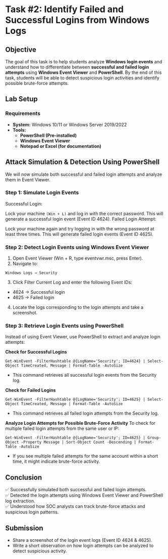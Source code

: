 # **Task #2: Identify Failed and Successful Logins from Windows Logs**

## **Objective**
The goal of this task is to help students analyze **Windows login events** and understand how to differentiate between **successful and failed login attempts** using **Windows Event Viewer** and **PowerShell**. By the end of this task, students will be able to detect suspicious login activities and identify possible brute-force attempts.

## **Lab Setup**
### **Requirements**
- **System:** Windows 10/11 or Windows Server 2019/2022  
- **Tools:**  
  - **PowerShell (Pre-installed)**
  - **Windows Event Viewer**
  - **Notepad or Excel (for documentation)**  


## Attack Simulation & Detection Using PowerShell
We will now simulate both successful and failed login attempts and analyze them in Event Viewer.

### Step 1: Simulate Login Events
Successful Login:

Lock your machine `(Win + L)` and log in with the correct password.
This will generate a successful login event (Event ID 4624).
Failed Login Attempt:

Lock your machine again and try logging in with the wrong password at least three times.
This will generate failed login events (Event ID 4625).
### Step 2: Detect Login Events using Windows Event Viewer
1. Open Event Viewer (Win + R, type eventvwr.msc, press Enter).
2. Navigate to:
```
Windows Logs → Security
```
3. Click Filter Current Log and enter the following Event IDs:
- 4624 → Successful login
- 4625 → Failed login
4. Locate the logs corresponding to the login attempts and take a screenshot.
### Step 3: Retrieve Login Events using PowerShell
Instead of using Event Viewer, use PowerShell to extract and analyze login attempts:

**Check for Successful Logins**
```
Get-WinEvent -FilterHashtable @{LogName='Security'; ID=4624} | Select-Object TimeCreated, Message | Format-Table -AutoSize
```
- This command retrieves all successful login events from the Security log.

**Check for Failed Logins**
```
Get-WinEvent -FilterHashtable @{LogName='Security'; ID=4625} | Select-Object TimeCreated, Message | Format-Table -AutoSize
```
- This command retrieves all failed login attempts from the Security log.

**Analyze Login Attempts for Possible Brute-Force Activity**
To check for multiple failed login attempts from the same user or IP:

```
Get-WinEvent -FilterHashtable @{LogName='Security'; ID=4625} | Group-Object -Property Message | Sort-Object Count -Descending | Format-Table -AutoSize
```
- If you see multiple failed attempts for the same account within a short time, it might indicate brute-force activity.

## Conclusion
✅ Successfully simulated both successful and failed login attempts.   
✅ Detected the login attempts using Windows Event Viewer and PowerShell log extraction.    
✅ Understood how SOC analysts can track brute-force attacks and suspicious login patterns.    

## Submission
- Share a screenshot of the login event logs (Event ID 4624 & 4625).
- Write a short observation on how login attempts can be analyzed to detect suspicious activity.

